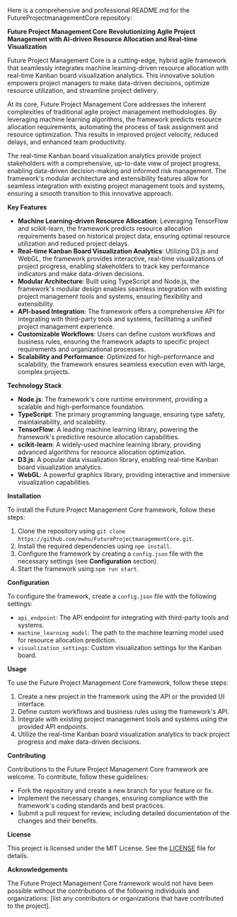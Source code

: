 Here is a comprehensive and professional README.md for the FutureProjectmanagementCore repository:

**Future Project Management Core**
**Revolutionizing Agile Project Management with AI-driven Resource Allocation and Real-time Visualization**

Future Project Management Core is a cutting-edge, hybrid agile framework that seamlessly integrates machine learning-driven resource allocation with real-time Kanban board visualization analytics. This innovative solution empowers project managers to make data-driven decisions, optimize resource utilization, and streamline project delivery.

At its core, Future Project Management Core addresses the inherent complexities of traditional agile project management methodologies. By leveraging machine learning algorithms, the framework predicts resource allocation requirements, automating the process of task assignment and resource optimization. This results in improved project velocity, reduced delays, and enhanced team productivity.

The real-time Kanban board visualization analytics provide project stakeholders with a comprehensive, up-to-date view of project progress, enabling data-driven decision-making and informed risk management. The framework's modular architecture and extensibility features allow for seamless integration with existing project management tools and systems, ensuring a smooth transition to this innovative approach.

**Key Features**

* **Machine Learning-driven Resource Allocation**: Leveraging TensorFlow and scikit-learn, the framework predicts resource allocation requirements based on historical project data, ensuring optimal resource utilization and reduced project delays.
* **Real-time Kanban Board Visualization Analytics**: Utilizing D3.js and WebGL, the framework provides interactive, real-time visualizations of project progress, enabling stakeholders to track key performance indicators and make data-driven decisions.
* **Modular Architecture**: Built using TypeScript and Node.js, the framework's modular design enables seamless integration with existing project management tools and systems, ensuring flexibility and extensibility.
* **API-based Integration**: The framework offers a comprehensive API for integrating with third-party tools and systems, facilitating a unified project management experience.
* **Customizable Workflows**: Users can define custom workflows and business rules, ensuring the framework adapts to specific project requirements and organizational processes.
* **Scalability and Performance**: Optimized for high-performance and scalability, the framework ensures seamless execution even with large, complex projects.

**Technology Stack**

* **Node.js**: The framework's core runtime environment, providing a scalable and high-performance foundation.
* **TypeScript**: The primary programming language, ensuring type safety, maintainability, and scalability.
* **TensorFlow**: A leading machine learning library, powering the framework's predictive resource allocation capabilities.
* **scikit-learn**: A widely-used machine learning library, providing advanced algorithms for resource allocation optimization.
* **D3.js**: A popular data visualization library, enabling real-time Kanban board visualization analytics.
* **WebGL**: A powerful graphics library, providing interactive and immersive visualization capabilities.

**Installation**

To install the Future Project Management Core framework, follow these steps:

1. Clone the repository using `git clone https://github.com/ewhu/FutureProjectmanagementCore.git`.
2. Install the required dependencies using `npm install`.
3. Configure the framework by creating a `config.json` file with the necessary settings (see **Configuration** section).
4. Start the framework using `npm run start`.

**Configuration**

To configure the framework, create a `config.json` file with the following settings:

* `api_endpoint`: The API endpoint for integrating with third-party tools and systems.
* `machine_learning_model`: The path to the machine learning model used for resource allocation prediction.
* `visualization_settings`: Custom visualization settings for the Kanban board.

**Usage**

To use the Future Project Management Core framework, follow these steps:

1. Create a new project in the framework using the API or the provided UI interface.
2. Define custom workflows and business rules using the framework's API.
3. Integrate with existing project management tools and systems using the provided API endpoints.
4. Utilize the real-time Kanban board visualization analytics to track project progress and make data-driven decisions.

**Contributing**

Contributions to the Future Project Management Core framework are welcome. To contribute, follow these guidelines:

* Fork the repository and create a new branch for your feature or fix.
* Implement the necessary changes, ensuring compliance with the framework's coding standards and best practices.
* Submit a pull request for review, including detailed documentation of the changes and their benefits.

**License**

This project is licensed under the MIT License. See the [LICENSE](https://github.com/ewhu/FutureProjectmanagementCore/blob/main/LICENSE) file for details.

**Acknowledgements**

The Future Project Management Core framework would not have been possible without the contributions of the following individuals and organizations: [list any contributors or organizations that have contributed to the project].